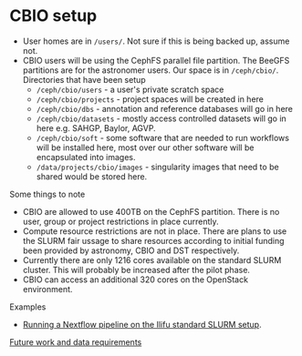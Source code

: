 # CBIO setup

* User homes are in `/users/`. Not sure if this is being backed up, assume not.
* CBIO users will be using the CephFS parallel file partition. The BeeGFS partitions are for the astronomer users. Our space is in `/ceph/cbio/`. Directories that have been setup
  * `/ceph/cbio/users` - a user's private scratch space
  * `/ceph/cbio/projects` - project spaces will be created in here
  * `/ceph/cbio/dbs` - annotation and reference databases will go in here
  * `/ceph/cbio/datasets` - mostly access controlled datasets will go in here e.g. SAHGP, Baylor, AGVP.
  * `/ceph/cbio/soft` - some software that are needed to run workflows will be installed here, most over our other software will be encapsulated into images.
  * `/data/projects/cbio/images` - singularity images that need to be shared would be stored here.

Some things to note
* CBIO are allowed to use 400TB on the CephFS partition. There is no user, group or project restrictions in place currently.
* Compute resource restrictions are not in place. There are plans to use the SLURM fair ussage to share resources according to initial funding been provided by astronomy, CBIO and DST respectively.
* Currently there are only 1216 cores available on the standard SLURM cluster. This will probably be increased after the pilot phase.
* CBIO can access an additional 320 cores on the OpenStack environment.

Examples
* [Running a Nextflow pipeline on the Ilifu standard SLURM setup](https://github.com/grbot/run-fastqc/tree/ilifu).

[Future work and data requirements](http://web.cbio.uct.ac.za/~gerrit/slides/CBIO-Ilifu-compute-storage-and-transfer-setup.pdf)
